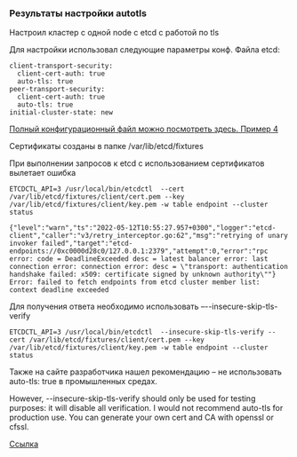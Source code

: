 ### Результаты настройки autotls

Настроил кластер с одной node с etcd с работой по tls

Для настройки использовал следующие параметры конф. Файла etcd:

    client-transport-security:
      client-cert-auth: true
      auto-tls: true
    peer-transport-security:
      client-cert-auth: true
      auto-tls: true
    initial-cluster-state: new

[Полный конфигурационный файл можно посмотреть здесь. Пример 4](https://github.com/Aleksey-10081967/Postgresql-study/tree/main/work_etcd/etcd_conf#%D0%B2%D0%B0%D1%80%D0%B8%D0%B0%D0%BD%D1%82-4-%D0%B8%D1%81%D0%BF%D0%BE%D0%BB%D1%8C%D0%B7%D0%BE%D0%B2%D0%B0%D0%BD%D0%B8%D0%B5-autotls--debug)

Сертификаты созданы в папке /var/lib/etcd/fixtures

При выполнении запросов к etcd с использованием сертификатов вылетает ошибка

    ETCDCTL_API=3 /usr/local/bin/etcdctl  --cert /var/lib/etcd/fixtures/client/cert.pem --key /var/lib/etcd/fixtures/client/key.pem -w table endpoint --cluster status

    {"level":"warn","ts":"2022-05-12T10:55:27.957+0300","logger":"etcd-client","caller":"v3/retry_interceptor.go:62","msg":"retrying of unary invoker failed","target":"etcd-endpoints://0xc0000d28c0/127.0.0.1:2379","attempt":0,"error":"rpc error: code = DeadlineExceeded desc = latest balancer error: last connection error: connection error: desc = \"transport: authentication handshake failed: x509: certificate signed by unknown authority\""}
    Error: failed to fetch endpoints from etcd cluster member list: context deadline exceeded

Для получения ответа необходимо использовать –--insecure-skip-tls-verify

    ETCDCTL_API=3 /usr/local/bin/etcdctl  --insecure-skip-tls-verify --cert /var/lib/etcd/fixtures/client/cert.pem --key /var/lib/etcd/fixtures/client/key.pem -w table endpoint --cluster status


Также на сайте разработчика нашел рекомендацию – не использовать   auto-tls: true в промышленных средах.

However, --insecure-skip-tls-verify should only be used for testing purposes: it will disable all verification. I would not recommend auto-tls for production use. You can generate your own cert and CA with openssl or cfssl.

[Ссылка](https://github.com/etcd-io/etcd/issues/7654)
